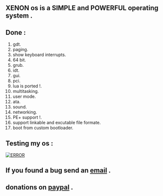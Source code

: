 ## XENON os is a SIMPLE and POWERFUL operating system .<br>
## Done :<br>
1. gdt.<br>
2. paging.<br>
3. show keyboard interrupts.<br>
4. 64 bit.<br>
5. grub.<br>
6. idt.<br>
7. gui.<br>
7. pci.<br>
8. lua is ported !.<br>
9. multitasking.<br>
10. user mode.<br>
11. ata.<br>
12. sound.<br>
13. networking.<br>
14. PE+ support !.<br>
15. support linkable and excutable file formate.<br>
16. boot from custom bootloader.<br>
## Testing my os :<br>
[![ERROR](https://img.youtube.com/vi/S5g-tEqXmJY/0.jpg)](https://www.youtube.com/watch?v=S5g-tEqXmJY)<br>
## If you found a bug send an <a href="mailto:dhtdhtlzhz@gmail.com">email</a> .<br>
## donations on <a href="https://paypal.me/b5d">paypal</a> .<br>

